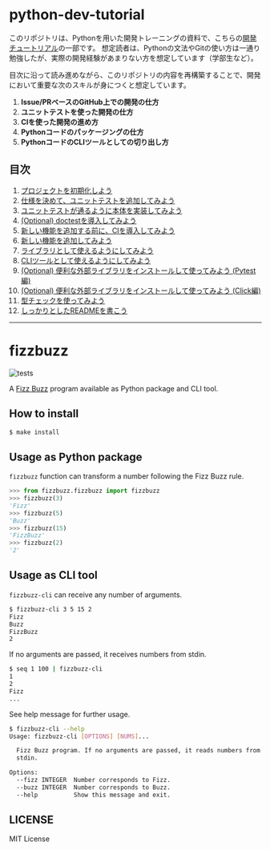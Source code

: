 # python-dev-tutorial

このリポジトリは、Pythonを用いた開発トレーニングの資料で、こちらの[開発チュートリアル](https://sotets.uk/dev-beginner-tutorial/)の一部です。
想定読者は、Pythonの文法やGitの使い方は一通り勉強したが、実際の開発経験があまりない方を想定しています（学部生など）。

目次に沿って読み進めながら、このリポジトリの内容を再構築することで、開発において重要な次のスキルが身につくと想定しています。

1. **Issue/PRベースのGitHub上での開発の仕方**
2. **ユニットテストを使った開発の仕方**
3. **CIを使った開発の進め方**
4. **Pythonコードのパッケージングの仕方**
5. **PythonコードのCLIツールとしての切り出し方**

## 目次

1. [プロジェクトを初期化しよう](https://github.com/sotetsuk/python-dev-tutorial/issues/1)
2. [仕様を決めて、ユニットテストを追加してみよう](https://github.com/sotetsuk/python-dev-tutorial/issues/3)
3. [ユニットテストが通るように本体を実装してみよう](https://github.com/sotetsuk/python-dev-tutorial/issues/5)
4. [(Optional) doctestを導入してみよう](https://github.com/sotetsuk/python-dev-tutorial/issues/7)
5. [新しい機能を追加する前に、CIを導入してみよう](https://github.com/sotetsuk/python-dev-tutorial/issues/9)
6. [新しい機能を追加してみよう](https://github.com/sotetsuk/python-dev-tutorial/issues/11)
7. [ライブラリとして使えるようにしてみよう](https://github.com/sotetsuk/python-dev-tutorial/issues/13)
8. [CLIツールとして使えるようにしてみよう](https://github.com/sotetsuk/python-dev-tutorial/issues/15)
9. [(Optional) 便利な外部ライブラリをインストールして使ってみよう (Pytest編)](https://github.com/sotetsuk/python-dev-tutorial/issues/17)
10. [(Optional) 便利な外部ライブラリをインストールして使ってみよう (Click編)](https://github.com/sotetsuk/python-dev-tutorial/issues/19)
11. [型チェックを使ってみよう](https://github.com/sotetsuk/python-dev-tutorial/issues/40)
12. [しっかりとしたREADMEを書こう](https://github.com/sotetsuk/python-dev-tutorial/issues/22)

---

# fizzbuzz

![tests](https://github.com/sotetsuk/python-dev-tutorial/workflows/tests/badge.svg)

A [Fizz Buzz](https://ja.wikipedia.org/wiki/Fizz_Buzz) program available as Python package and CLI tool.

## How to install

```sh
$ make install
```

## Usage as Python package

`fizzbuzz` function can transform a number following the Fizz Buzz rule.

```py
>>> from fizzbuzz.fizzbuzz import fizzbuzz
>>> fizzbuzz(3)
'Fizz'
>>> fizzbuzz(5)
'Buzz'
>>> fizzbuzz(15)
'FizzBuzz'
>>> fizzbuzz(2)
'2'
```

## Usage as CLI tool

`fizzbuzz-cli` can receive any number of arguments.

```sh
$ fizzbuzz-cli 3 5 15 2
Fizz
Buzz
FizzBuzz
2
```

If no arguments are passed, it receives numbers from stdin.

```sh
$ seq 1 100 | fizzbuzz-cli
1
2
Fizz
...
```

See help message for further usage.

```sh
$ fizzbuzz-cli --help
Usage: fizzbuzz-cli [OPTIONS] [NUMS]...

  Fizz Buzz program. If no arguments are passed, it reads numbers from
  stdin.

Options:
  --fizz INTEGER  Number corresponds to Fizz.
  --buzz INTEGER  Number corresponds to Buzz.
  --help          Show this message and exit.
```

## LICENSE
MIT License

